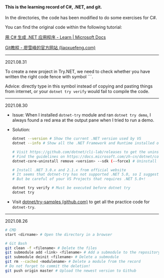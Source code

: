 

#### This is the learning record of C#, .NET, and git. 

In the directories, the code has been modified to do some exercises for C#. 

You can find the original code within the following tutorial:

[用 C# 生成 .NET 应用程序 - Learn | Microsoft Docs](https://docs.microsoft.com/zh-cn/learn/paths/build-dotnet-applications-csharp/)

[Git教程 - 廖雪峰的官方网站 (liaoxuefeng.com)](https://www.liaoxuefeng.com/wiki/896043488029600)

---

2021.08.31

To create a new project in Try.NET, we need to check whether you have written the right code fence with symbol ```. 

Advice: directly type in this symbol instead of copying and pasting things from internet, or your ```dotnet try verify``` would fail to compile the code.

---

2021.08.30

* Issue: When I installed `dotnet-try` module and ran `dotnet try demo`, I always found a red area at the output pane when I tried to run a demo.

* Solution:

  ```bash
  dotnet --version # Show the current .NET version used by VS
  dotnet --info # Show all the .NET Framework and Runtime installed on the computer
  
  # Visit https://github.com/dotnet/cli-lab/releases to get the uninstall tool
  # Find the guidelines on https://docs.microsoft.com/zh-cn/dotnet/core/additional-tools/uninstall-tool?tabs=windows#step-3---uninstall-net-sdks-and-runtimes
  dotnet-core-uninstall remove <version> --sdk (--force) # Uninstall .NET
  
  # Install .NET 3.0.x and 2.1.x from official website
  # It seems that dotnet-try has not supported .NET 5.0, so I suggest uninstalling all the .NET 5.0+ versions. 
  # But be careful of your VS Projects that requires .NET 5.0+!
  
  dotnet try verify # Must be executed before dotnet try
  dotnet try
  ```

* Visit [dotnet/try-samples (github.com)](https://github.com/dotnet/try-samples) to get all the practice code for `dotnet-try`.

---

2021.08.26

```bash
# CMD
start <dirname> # Open the directory in a browser
```

``` bash
# Git Bash
git clean -f <filename> # Delete the files
git submodule add <link> <filename> # Add a submodule to the repository
git submodule deinit <filename> # Delete a submodule
git rm --cached <modulename> # Delete a module from the record
# Do not forget to commit the deletion!
git push origin master # Upload the newest version to Github
```

